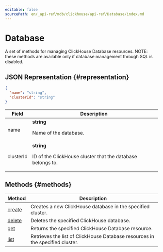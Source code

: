 ```yaml
---
editable: false
sourcePath: en/_api-ref/mdb/clickhouse/api-ref/Database/index.md
---
```


# Database
A set of methods for managing ClickHouse Database resources.
NOTE: these methods are available only if database management through SQL is disabled.
## JSON Representation {#representation}
```json 
{
  "name": "string",
  "clusterId": "string"
}
```
 
Field | Description
--- | ---
name | **string**<br><p>Name of the database.</p> 
clusterId | **string**<br><p>ID of the ClickHouse cluster that the database belongs to.</p> 

## Methods {#methods}
Method | Description
--- | ---
[create](create.md) | Creates a new ClickHouse database in the specified cluster.
[delete](delete.md) | Deletes the specified ClickHouse database.
[get](get.md) | Returns the specified ClickHouse Database resource.
[list](list.md) | Retrieves the list of ClickHouse Database resources in the specified cluster.